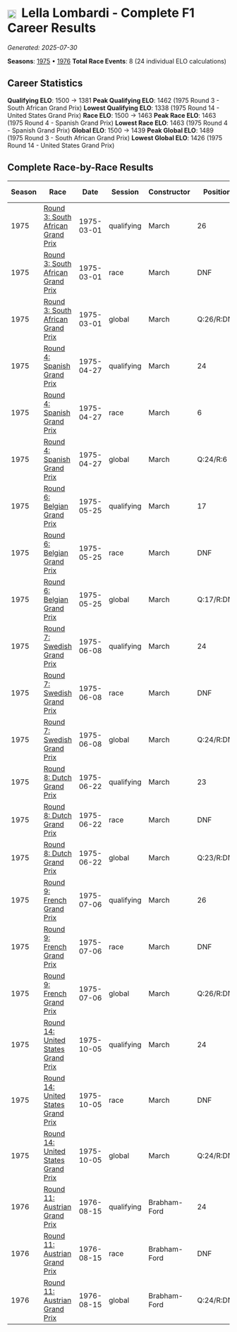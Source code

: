 # <img src="https://upload.wikimedia.org/wikipedia/commons/0/03/Flag_of_Italy.svg" alt="Italy" width="20" height="auto" style="vertical-align: middle; margin-right: 5px;" onerror="this.outerHTML='🇮🇹'; this.style.marginRight='5px';"/> Lella Lombardi - Complete F1 Career Results

*Generated: 2025-07-30*

**Seasons**: [1975](../results/1975-season-report.md) • [1976](../results/1976-season-report.md)
**Total Race Events**: 8 (24 individual ELO calculations)

## Career Statistics

**Qualifying ELO**: 1500 → 1381
**Peak Qualifying ELO**: 1462 (1975 Round 3 - South African Grand Prix)
**Lowest Qualifying ELO**: 1338 (1975 Round 14 - United States Grand Prix)
**Race ELO**: 1500 → 1463
**Peak Race ELO**: 1463 (1975 Round 4 - Spanish Grand Prix)
**Lowest Race ELO**: 1463 (1975 Round 4 - Spanish Grand Prix)
**Global ELO**: 1500 → 1439
**Peak Global ELO**: 1489 (1975 Round 3 - South African Grand Prix)
**Lowest Global ELO**: 1426 (1975 Round 14 - United States Grand Prix)

## Complete Race-by-Race Results

| Season | Race | Date | Session | Constructor | Position | Starting ELO | ELO Change | Final ELO | Teammate |
|--------|------|------|---------|-------------|----------|--------------|------------|-----------|----------|
| 1975 | [Round 3: South African Grand Prix](../results/1975-season-report.md#round-3-south-african-grand-prix) | 1975-03-01 | qualifying | March | 26 | 1500 | -38 | 1462 | <img src="https://upload.wikimedia.org/wikipedia/commons/0/03/Flag_of_Italy.svg" alt="Italy" width="20" height="auto" style="vertical-align: middle; margin-right: 5px;" onerror="this.outerHTML='🇮🇹'; this.style.marginRight='5px';"/> Vittorio Brambilla |
| 1975 | [Round 3: South African Grand Prix](../results/1975-season-report.md#round-3-south-african-grand-prix) | 1975-03-01 | race | March | DNF | 1500 | N/A | 1500 | <img src="https://upload.wikimedia.org/wikipedia/commons/0/03/Flag_of_Italy.svg" alt="Italy" width="20" height="auto" style="vertical-align: middle; margin-right: 5px;" onerror="this.outerHTML='🇮🇹'; this.style.marginRight='5px';"/> Vittorio Brambilla |
| 1975 | [Round 3: South African Grand Prix](../results/1975-season-report.md#round-3-south-african-grand-prix) | 1975-03-01 | global | March | Q:26/R:DNF | 1500 | -11 | 1489 | <img src="https://upload.wikimedia.org/wikipedia/commons/0/03/Flag_of_Italy.svg" alt="Italy" width="20" height="auto" style="vertical-align: middle; margin-right: 5px;" onerror="this.outerHTML='🇮🇹'; this.style.marginRight='5px';"/> Vittorio Brambilla |
| 1975 | [Round 4: Spanish Grand Prix](../results/1975-season-report.md#round-4-spanish-grand-prix) | 1975-04-27 | qualifying | March | 24 | 1462 | -31 | 1430 | <img src="https://upload.wikimedia.org/wikipedia/commons/0/03/Flag_of_Italy.svg" alt="Italy" width="20" height="auto" style="vertical-align: middle; margin-right: 5px;" onerror="this.outerHTML='🇮🇹'; this.style.marginRight='5px';"/> Vittorio Brambilla |
| 1975 | [Round 4: Spanish Grand Prix](../results/1975-season-report.md#round-4-spanish-grand-prix) | 1975-04-27 | race | March | 6 | 1500 | -37 | 1463 | <img src="https://upload.wikimedia.org/wikipedia/commons/0/03/Flag_of_Italy.svg" alt="Italy" width="20" height="auto" style="vertical-align: middle; margin-right: 5px;" onerror="this.outerHTML='🇮🇹'; this.style.marginRight='5px';"/> Vittorio Brambilla |
| 1975 | [Round 4: Spanish Grand Prix](../results/1975-season-report.md#round-4-spanish-grand-prix) | 1975-04-27 | global | March | Q:24/R:6 | 1489 | -35 | 1453 | <img src="https://upload.wikimedia.org/wikipedia/commons/0/03/Flag_of_Italy.svg" alt="Italy" width="20" height="auto" style="vertical-align: middle; margin-right: 5px;" onerror="this.outerHTML='🇮🇹'; this.style.marginRight='5px';"/> Vittorio Brambilla |
| 1975 | [Round 6: Belgian Grand Prix](../results/1975-season-report.md#round-6-belgian-grand-prix) | 1975-05-25 | qualifying | March | 17 | 1430 | -26 | 1405 | <img src="https://upload.wikimedia.org/wikipedia/commons/0/03/Flag_of_Italy.svg" alt="Italy" width="20" height="auto" style="vertical-align: middle; margin-right: 5px;" onerror="this.outerHTML='🇮🇹'; this.style.marginRight='5px';"/> Vittorio Brambilla |
| 1975 | [Round 6: Belgian Grand Prix](../results/1975-season-report.md#round-6-belgian-grand-prix) | 1975-05-25 | race | March | DNF | 1463 | N/A | 1463 | <img src="https://upload.wikimedia.org/wikipedia/commons/0/03/Flag_of_Italy.svg" alt="Italy" width="20" height="auto" style="vertical-align: middle; margin-right: 5px;" onerror="this.outerHTML='🇮🇹'; this.style.marginRight='5px';"/> Vittorio Brambilla |
| 1975 | [Round 6: Belgian Grand Prix](../results/1975-season-report.md#round-6-belgian-grand-prix) | 1975-05-25 | global | March | Q:17/R:DNF | 1453 | -8 | 1446 | <img src="https://upload.wikimedia.org/wikipedia/commons/0/03/Flag_of_Italy.svg" alt="Italy" width="20" height="auto" style="vertical-align: middle; margin-right: 5px;" onerror="this.outerHTML='🇮🇹'; this.style.marginRight='5px';"/> Vittorio Brambilla |
| 1975 | [Round 7: Swedish Grand Prix](../results/1975-season-report.md#round-7-swedish-grand-prix) | 1975-06-08 | qualifying | March | 24 | 1405 | -21 | 1384 | <img src="https://upload.wikimedia.org/wikipedia/commons/0/03/Flag_of_Italy.svg" alt="Italy" width="20" height="auto" style="vertical-align: middle; margin-right: 5px;" onerror="this.outerHTML='🇮🇹'; this.style.marginRight='5px';"/> Vittorio Brambilla |
| 1975 | [Round 7: Swedish Grand Prix](../results/1975-season-report.md#round-7-swedish-grand-prix) | 1975-06-08 | race | March | DNF | 1463 | N/A | 1463 | <img src="https://upload.wikimedia.org/wikipedia/commons/0/03/Flag_of_Italy.svg" alt="Italy" width="20" height="auto" style="vertical-align: middle; margin-right: 5px;" onerror="this.outerHTML='🇮🇹'; this.style.marginRight='5px';"/> Vittorio Brambilla |
| 1975 | [Round 7: Swedish Grand Prix](../results/1975-season-report.md#round-7-swedish-grand-prix) | 1975-06-08 | global | March | Q:24/R:DNF | 1446 | -6 | 1439 | <img src="https://upload.wikimedia.org/wikipedia/commons/0/03/Flag_of_Italy.svg" alt="Italy" width="20" height="auto" style="vertical-align: middle; margin-right: 5px;" onerror="this.outerHTML='🇮🇹'; this.style.marginRight='5px';"/> Vittorio Brambilla |
| 1975 | [Round 8: Dutch Grand Prix](../results/1975-season-report.md#round-8-dutch-grand-prix) | 1975-06-22 | qualifying | March | 23 | 1384 | -18 | 1366 | <img src="https://upload.wikimedia.org/wikipedia/commons/0/03/Flag_of_Italy.svg" alt="Italy" width="20" height="auto" style="vertical-align: middle; margin-right: 5px;" onerror="this.outerHTML='🇮🇹'; this.style.marginRight='5px';"/> Vittorio Brambilla |
| 1975 | [Round 8: Dutch Grand Prix](../results/1975-season-report.md#round-8-dutch-grand-prix) | 1975-06-22 | race | March | DNF | 1463 | N/A | 1463 | <img src="https://upload.wikimedia.org/wikipedia/commons/0/03/Flag_of_Italy.svg" alt="Italy" width="20" height="auto" style="vertical-align: middle; margin-right: 5px;" onerror="this.outerHTML='🇮🇹'; this.style.marginRight='5px';"/> Vittorio Brambilla |
| 1975 | [Round 8: Dutch Grand Prix](../results/1975-season-report.md#round-8-dutch-grand-prix) | 1975-06-22 | global | March | Q:23/R:DNF | 1439 | -5 | 1434 | <img src="https://upload.wikimedia.org/wikipedia/commons/0/03/Flag_of_Italy.svg" alt="Italy" width="20" height="auto" style="vertical-align: middle; margin-right: 5px;" onerror="this.outerHTML='🇮🇹'; this.style.marginRight='5px';"/> Vittorio Brambilla |
| 1975 | [Round 9: French Grand Prix](../results/1975-season-report.md#round-9-french-grand-prix) | 1975-07-06 | qualifying | March | 26 | 1366 | -15 | 1350 | <img src="https://upload.wikimedia.org/wikipedia/commons/0/03/Flag_of_Italy.svg" alt="Italy" width="20" height="auto" style="vertical-align: middle; margin-right: 5px;" onerror="this.outerHTML='🇮🇹'; this.style.marginRight='5px';"/> Vittorio Brambilla |
| 1975 | [Round 9: French Grand Prix](../results/1975-season-report.md#round-9-french-grand-prix) | 1975-07-06 | race | March | DNF | 1463 | N/A | 1463 | <img src="https://upload.wikimedia.org/wikipedia/commons/0/03/Flag_of_Italy.svg" alt="Italy" width="20" height="auto" style="vertical-align: middle; margin-right: 5px;" onerror="this.outerHTML='🇮🇹'; this.style.marginRight='5px';"/> Vittorio Brambilla |
| 1975 | [Round 9: French Grand Prix](../results/1975-season-report.md#round-9-french-grand-prix) | 1975-07-06 | global | March | Q:26/R:DNF | 1434 | -4 | 1429 | <img src="https://upload.wikimedia.org/wikipedia/commons/0/03/Flag_of_Italy.svg" alt="Italy" width="20" height="auto" style="vertical-align: middle; margin-right: 5px;" onerror="this.outerHTML='🇮🇹'; this.style.marginRight='5px';"/> Vittorio Brambilla |
| 1975 | [Round 14: United States Grand Prix](../results/1975-season-report.md#round-14-united-states-grand-prix) | 1975-10-05 | qualifying | March | 24 | 1350 | -12 | 1338 | <img src="https://upload.wikimedia.org/wikipedia/commons/c/c3/Flag_of_France.svg" alt="France" width="20" height="auto" style="vertical-align: middle; margin-right: 5px;" onerror="this.outerHTML='🇫🇷'; this.style.marginRight='5px';"/> Jacques Laffite |
| 1975 | [Round 14: United States Grand Prix](../results/1975-season-report.md#round-14-united-states-grand-prix) | 1975-10-05 | race | March | DNF | 1463 | N/A | 1463 | <img src="https://upload.wikimedia.org/wikipedia/commons/c/c3/Flag_of_France.svg" alt="France" width="20" height="auto" style="vertical-align: middle; margin-right: 5px;" onerror="this.outerHTML='🇫🇷'; this.style.marginRight='5px';"/> Jacques Laffite |
| 1975 | [Round 14: United States Grand Prix](../results/1975-season-report.md#round-14-united-states-grand-prix) | 1975-10-05 | global | March | Q:24/R:DNF | 1429 | -4 | 1426 | <img src="https://upload.wikimedia.org/wikipedia/commons/c/c3/Flag_of_France.svg" alt="France" width="20" height="auto" style="vertical-align: middle; margin-right: 5px;" onerror="this.outerHTML='🇫🇷'; this.style.marginRight='5px';"/> Jacques Laffite |
| 1976 | [Round 11: Austrian Grand Prix](../results/1976-season-report.md#round-11-austrian-grand-prix) | 1976-08-15 | qualifying | Brabham-Ford | 24 | 1338 | +43 | 1381 | <img src="https://upload.wikimedia.org/wikipedia/commons/f/f3/Flag_of_Switzerland.svg" alt="Switzerland" width="20" height="auto" style="vertical-align: middle; margin-right: 5px;" onerror="this.outerHTML='🇨🇭'; this.style.marginRight='5px';"/> Loris Kessel |
| 1976 | [Round 11: Austrian Grand Prix](../results/1976-season-report.md#round-11-austrian-grand-prix) | 1976-08-15 | race | Brabham-Ford | DNF | 1463 | N/A | 1463 | <img src="https://upload.wikimedia.org/wikipedia/commons/f/f3/Flag_of_Switzerland.svg" alt="Switzerland" width="20" height="auto" style="vertical-align: middle; margin-right: 5px;" onerror="this.outerHTML='🇨🇭'; this.style.marginRight='5px';"/> Loris Kessel |
| 1976 | [Round 11: Austrian Grand Prix](../results/1976-season-report.md#round-11-austrian-grand-prix) | 1976-08-15 | global | Brabham-Ford | Q:24/R:DNF | 1426 | +13 | 1439 | <img src="https://upload.wikimedia.org/wikipedia/commons/f/f3/Flag_of_Switzerland.svg" alt="Switzerland" width="20" height="auto" style="vertical-align: middle; margin-right: 5px;" onerror="this.outerHTML='🇨🇭'; this.style.marginRight='5px';"/> Loris Kessel |
